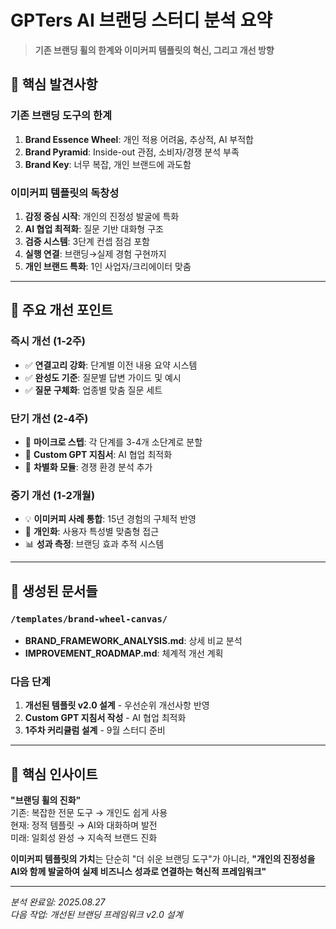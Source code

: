 # GPTers AI 브랜딩 스터디 분석 요약

> **기존 브랜딩 휠의 한계와 이미커피 템플릿의 혁신, 그리고 개선 방향**

## 🎯 핵심 발견사항

### 기존 브랜딩 도구의 한계
1. **Brand Essence Wheel**: 개인 적용 어려움, 추상적, AI 부적합
2. **Brand Pyramid**: Inside-out 관점, 소비자/경쟁 분석 부족  
3. **Brand Key**: 너무 복잡, 개인 브랜드에 과도함

### 이미커피 템플릿의 독창성
1. **감정 중심 시작**: 개인의 진정성 발굴에 특화
2. **AI 협업 최적화**: 질문 기반 대화형 구조
3. **검증 시스템**: 3단계 컨셉 점검 포함
4. **실행 연결**: 브랜딩→실제 경험 구현까지
5. **개인 브랜드 특화**: 1인 사업자/크리에이터 맞춤

---

## 🔧 주요 개선 포인트

### 즉시 개선 (1-2주)
- ✅ **연결고리 강화**: 단계별 이전 내용 요약 시스템
- ✅ **완성도 기준**: 질문별 답변 가이드 및 예시
- ✅ **질문 구체화**: 업종별 맞춤 질문 세트

### 단기 개선 (2-4주)  
- 🔄 **마이크로 스텝**: 각 단계를 3-4개 소단계로 분할
- 🤖 **Custom GPT 지침서**: AI 협업 최적화 
- 🎯 **차별화 모듈**: 경쟁 환경 분석 추가

### 중기 개선 (1-2개월)
- 💡 **이미커피 사례 통합**: 15년 경험의 구체적 반영
- 👤 **개인화**: 사용자 특성별 맞춤형 접근
- 📊 **성과 측정**: 브랜딩 효과 추적 시스템

---

## 📁 생성된 문서들

### `/templates/brand-wheel-canvas/`
- **BRAND_FRAMEWORK_ANALYSIS.md**: 상세 비교 분석
- **IMPROVEMENT_ROADMAP.md**: 체계적 개선 계획

### 다음 단계
1. **개선된 템플릿 v2.0 설계** - 우선순위 개선사항 반영
2. **Custom GPT 지침서 작성** - AI 협업 최적화
3. **1주차 커리큘럼 설계** - 9월 스터디 준비

---

## 💭 핵심 인사이트

**"브랜딩 휠의 진화"**  
기존: 복잡한 전문 도구 → 개인도 쉽게 사용  
현재: 정적 템플릿 → AI와 대화하며 발전  
미래: 일회성 완성 → 지속적 브랜드 진화

**이미커피 템플릿의 가치**는 단순히 "더 쉬운 브랜딩 도구"가 아니라, **"개인의 진정성을 AI와 함께 발굴하여 실제 비즈니스 성과로 연결하는 혁신적 프레임워크"**

---

*분석 완료일: 2025.08.27*  
*다음 작업: 개선된 브랜딩 프레임워크 v2.0 설계*